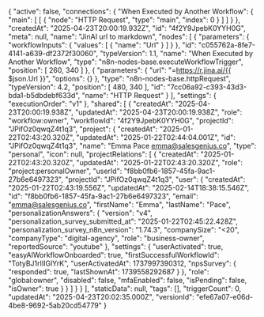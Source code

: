 {
  "active": false,
  "connections": {
    "When Executed by Another Workflow": {
      "main": [
        [
          {
            "node": "HTTP Request",
            "type": "main",
            "index": 0
          }
        ]
      ]
    }
  },
  "createdAt": "2025-04-23T20:00:19.932Z",
  "id": "4f2Y9JpebK0YYH0G",
  "meta": null,
  "name": "JinAI url to markdown",
  "nodes": [
    {
      "parameters": {
        "workflowInputs": {
          "values": [
            {
              "name": "Url"
            }
          ]
        }
      },
      "id": "c055762a-8fe7-4141-a639-df2372f30060",
      "typeVersion": 1.1,
      "name": "When Executed by Another Workflow",
      "type": "n8n-nodes-base.executeWorkflowTrigger",
      "position": [
        260,
        340
      ]
    },
    {
      "parameters": {
        "url": "=https://r.jina.ai/{{ $json.Url }}",
        "options": {}
      },
      "type": "n8n-nodes-base.httpRequest",
      "typeVersion": 4.2,
      "position": [
        480,
        340
      ],
      "id": "7cc06a92-c393-43d3-bda1-b5dbdebf633d",
      "name": "HTTP Request"
    }
  ],
  "settings": {
    "executionOrder": "v1"
  },
  "shared": [
    {
      "createdAt": "2025-04-23T20:00:19.938Z",
      "updatedAt": "2025-04-23T20:00:19.938Z",
      "role": "workflow:owner",
      "workflowId": "4f2Y9JpebK0YYH0G",
      "projectId": "JPifOz0qwqZ4t1q3",
      "project": {
        "createdAt": "2025-01-22T02:43:20.320Z",
        "updatedAt": "2025-01-22T02:44:04.001Z",
        "id": "JPifOz0qwqZ4t1q3",
        "name": "Emma Pace <emma@salesgenius.co>",
        "type": "personal",
        "icon": null,
        "projectRelations": [
          {
            "createdAt": "2025-01-22T02:43:20.320Z",
            "updatedAt": "2025-01-22T02:43:20.320Z",
            "role": "project:personalOwner",
            "userId": "f8bb0fb6-1857-45fa-9ac1-27b6e6497323",
            "projectId": "JPifOz0qwqZ4t1q3",
            "user": {
              "createdAt": "2025-01-22T02:43:19.556Z",
              "updatedAt": "2025-02-14T18:38:15.546Z",
              "id": "f8bb0fb6-1857-45fa-9ac1-27b6e6497323",
              "email": "emma@salesgenius.co",
              "firstName": "Emma",
              "lastName": "Pace",
              "personalizationAnswers": {
                "version": "v4",
                "personalization_survey_submitted_at": "2025-01-22T02:45:22.428Z",
                "personalization_survey_n8n_version": "1.74.3",
                "companySize": "<20",
                "companyType": "digital-agency",
                "role": "business-owner",
                "reportedSource": "youtube"
              },
              "settings": {
                "userActivated": true,
                "easyAIWorkflowOnboarded": true,
                "firstSuccessfulWorkflowId": "TotyBJ1rIIIGlYrK",
                "userActivatedAt": 1737997390312,
                "npsSurvey": {
                  "responded": true,
                  "lastShownAt": 1739558292687
                }
              },
              "role": "global:owner",
              "disabled": false,
              "mfaEnabled": false,
              "isPending": false,
              "isOwner": true
            }
          }
        ]
      }
    }
  ],
  "staticData": null,
  "tags": [],
  "triggerCount": 0,
  "updatedAt": "2025-04-23T20:02:35.000Z",
  "versionId": "efe67a07-e06d-4be8-9692-5ab20cd54779"
}